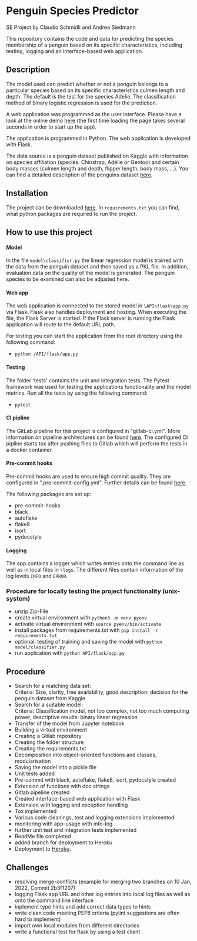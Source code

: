 # Penguin Species Predictor
SE Project by Claudio Schmidli and Andrea Siedmann

This repository contains the code and data for predicting the species membership of a penguin based on its specific characteristics, including testing, logging and an interface-based web application.

## Description
The model used can predict whether or not a penguin belongs to a particular species based on its specific characteristics culmen length and depth. The default is the test for the species Adelie. The classification method of binary logistic regression is used for the prediction.

A web application was programmed as the user interface. Please have a look at the online demo [here](https://penguin-classifier1-app.herokuapp.com/) (the first time loading the page takes several seconds in order to start up the app).

The application is programmed in Python. The web application is developed with Flask.

The data source is a penguin dataset published on Kaggle with information on species affiliation (species: Chinstrap, Adélie or Gentoo) and certain body masses (culmen length and depth, flipper length, body mass, ...). You can find a detailed description of the penguins dataset [here](https://www.kaggle.com/parulpandey/penguin-dataset-the-new-iris).

## Installation
The project can be downloaded [here](https://gitlab.com/claudio.schmidli/das-software-engineering-projektarbeit). In `requirements.txt` you can find, what python packages are required to run the project.

## How to use this project

#### Model
In the file `model\classifier.py` the linear regression model is trained with the data from the penguin dataset and then saved as a PKL file. In addition, evaluation data on the quality of the model is generated. The penguin species to be examined can also be adjusted here.

#### Web app
The web application is connected to the stored model in `\API\flask\app.py` via Flask. Flask also handles deployment and hosting. When executing the file, the Flask Server is started. If the Flask server is running the Flask application will route to the default URL path.

For testing you can start the application from the root directory using the following command:

 - `python /API/flask/app.py`

#### Testing
The folder 'tests' contains the unit and integration tests. The Pytest framework was used for testing the applications functionality and the model metrics. Run all the tests by using the following command:

- `pytest`

#### CI pipline
The GitLab pipeline for this project is configured in "gitlab-ci.yml". More information on pipeline architectures can be found [here](https://docs.gitlab.com/ee/ci/pipelines/pipeline_architectures.html). The configured CI pipline starts tox after pushing files to Gitlab which will perform the tests in a docker container.

#### Pre-commit hooks
Pre-commit hooks are used to ensure high commit quality. They are configured in ".pre-commit-config.yml". Further details can be found [here](https://pre-commit.com/).

The following packages are set up:

- pre-commit-hooks
- black
- autoflake
- flake8
- isort
- pydocstyle

#### Logging
The app contains a logger which writes entries onto the command line as well as in local files in `\logs`. The different files contain information of the log levels `INFO` and `ERROR`.

### Procedure for locally testing the project functionality (unix-system)
- unzip Zip-File
- create virtual environment with `python3 -m venv pyenv`
- activate virtual environment with `source pyenv/bin/activate`
- install packages from requirements.txt with `pip install -r requirements.txt`
- optional: testing of training and saving the model with `python model/classifier.py`
- run application with `python API/flask/app.py`

## Procedure
- Search for a matching data set: <br>
Criteria: Size, clarity, free availability, good description: decision for the penguin dataset from Kaggle
- Search for a suitable model: <br>
Criteria: Classification model, not too complex, not too much computing power, descriptive results: binary linear regression
- Transfer of the model from Jupyter notebook
- Building a virtual environment
- Creating a Gitlab repository
- Creating the folder structure
- Creating the requirements.txt
- Decomposition into object-oriented functions and classes, modularisation
- Saving the model into a pickle file
- Unit tests added
- Pre-commit with black, autoflake, flake8, isort, pydocstyle created
- Extension of functions with doc strings
- Gitlab pipeline created
- Created interface-based web application with Flask
- Extension with logging and exception handling
- Tox implemented
- Various code cleanings, test and logging extensions implemented
- monitoring with app-usage with info-log
- further unit test and integration tests implemented
- ReadMe file completed
- added branch for deployment to Heroku
- Deployment to [Heroku](https://penguin-classifier1-app.herokuapp.com/).

## Challenges
- resolving merge-conflicts (example for merging two branches on 10 Jan, 2022, Commit 2b3f1207)
- logging Flask app URL and other log entries into local log files as well as onto the command line interface
- inplement type hints and add correct data types to hints
- write clean code meeting PEP8 criteria (pylint suggestions are often hard to implement)
- import own local modules from different directories
- write a functional test for flask by using a test client
